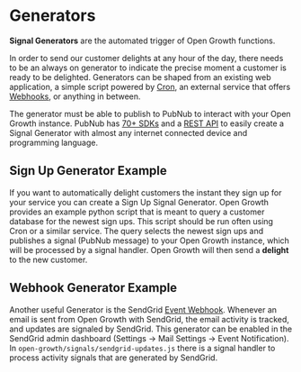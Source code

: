 # Generators

**Signal Generators** are the automated trigger of Open Growth functions.

In order to send our customer delights at any hour of the day, there needs to be an always on generator to indicate the precise moment a customer is ready to be delighted. Generators can be shaped from an existing web application, a simple script powered by [Cron](https://en.wikipedia.org/wiki/Cron), an external service that offers [Webhooks](https://en.wikipedia.org/wiki/Webhook), or anything in between.

The generator must be able to publish to PubNub to interact with your Open Growth instance. PubNub has [70+ SDKs](https://www.pubnub.com/docs#all-sdks-home) and a [REST API](https://www.pubnub.com/http-rest-push-api/) to easily create a Signal Generator with almost any internet connected device and programming language.

## Sign Up Generator Example

If you want to automatically delight customers the instant they sign up for your service you can create a Sign Up Signal Generator. Open Growth provides an example python script that is meant to query a customer database for the newest sign ups. This script should be run often using Cron or a similar service. The query selects the newest sign ups and publishes a signal (PubNub message) to your Open Growth instance, which will be processed by a signal handler. Open Growth will then send a **delight** to the new customer.

## Webhook Generator Example

Another useful Generator is the SendGrid [Event Webhook](https://sendgrid.com/docs/API_Reference/Webhooks/event.html). Whenever an email is sent from Open Growth with SendGrid, the email activity is tracked, and updates are signaled by SendGrid. This generator can be enabled in the SendGrid admin dashboard (Settings -> Mail Settings -> Event Notification). In `open-growth/signals/sendgrid-updates.js` there is a signal handler to process activity signals that are generated by SendGrid.